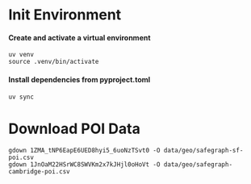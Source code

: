 
# Init Environment

#### Create and activate a virtual environment
```
uv venv
source .venv/bin/activate
```

#### Install dependencies from pyproject.toml
```
uv sync
```

# Download POI Data

```
gdown 1ZMA_tNP6EapE6UED8hyi5_6uoNzTSvt0 -O data/geo/safegraph-sf-poi.csv
gdown 1JnOaM22HSrWC8SWVKm2x7kJHjl0oHoVt -O data/geo/safegraph-cambridge-poi.csv
```